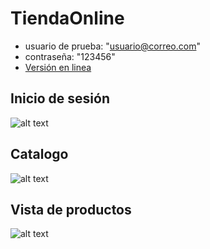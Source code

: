 # TiendaOnline
+ usuario de prueba: "usuario@correo.com"
+ contraseña: "123456"
+ [Versión en linea](https://youmarket.000webhostapp.com/tiendaOnline/)

## Inicio de sesión
![alt text](https://youmarket.000webhostapp.com/imagenesCatalogo/catalogo2.jpg "Foto de inicio de sesión")

## Catalogo
![alt text](https://youmarket.000webhostapp.com/imagenesCatalogo/catalogo1.jpg "Foto del Catalogo")

## Vista de productos
![alt text](https://youmarket.000webhostapp.com/imagenesCatalogo/catalogo3.jpg "Vista de productos")

